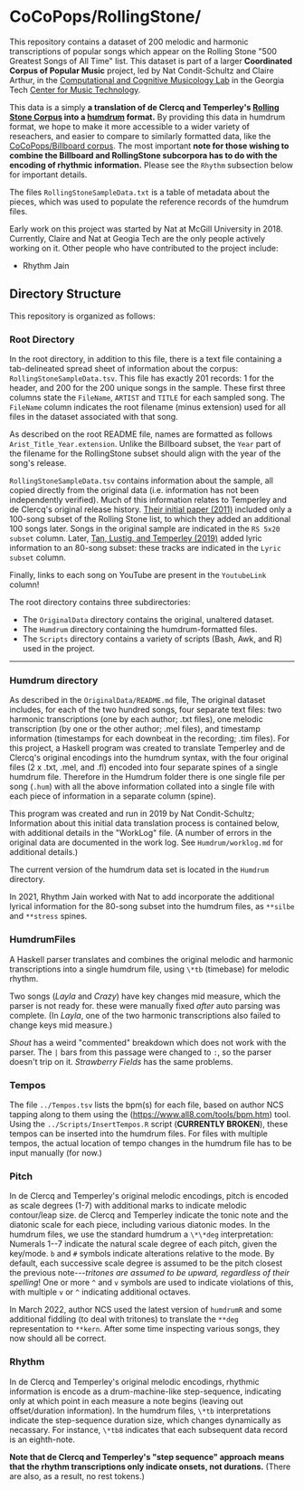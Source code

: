# CoCoPops/RollingStone/

This repository contains a dataset of 200 melodic and harmonic transcriptions of popular songs which appear on the Rolling Stone "500 Greatest Songs of All Time" list.
This dataset is part of a larger **Coordinated Corpus of Popular Music** project, led by Nat Condit-Schultz and Claire Arthur, in the [Computational and Cognitive Musicology Lab](https://ccml.gtcmt.gatech.edu/) in the Georgia Tech [Center for Music Technology](https://gtcmt.gatech.edu/).

This data is a simply **a translation of de Clercq and Temperley's [Rolling Stone Corpus](http://rockcorpus.midside.com/) into a [humdrum](www.humdrum.org) format.**
By providing this data in humdrum format, we hope to make it more accessible to a wider variety of reseachers, and easier to compare to similarly formatted data, like the [CoCoPops/Billboard corpus](https://github.com/Computational-Cognitive-Musicology-Lab/CoCoPops-Billboard). 
The most important **note for those wishing to combine the Billboard and RollingStone subcorpora has to do with the encoding of rhythmic information.** 
Please see the `Rhythm` subsection below for important details.

The files `RollingStoneSampleData.txt` is a table of metadata about the pieces, which was used to populate the reference records of the humdrum files.

Early work on this project was started by Nat at McGill University in 2018.
Currently, Claire and Nat at Geogia Tech are the only people actively working on it.
Other people who have contributed to the project include:

+ Rhythm Jain


## Directory Structure

This repository is organized as follows:

### Root Directory


In the root directory, in addition to this file, there is a text file containing a tab-delineated spread sheet of information about the corpus: `RollingStoneSampleData.tsv`. 
This file has exactly 201 records: 1 for the header, and 200 for the 200 unique songs in the sample.
These first three columns state the `FileName`, `ARTIST` and `TITLE` for each sampled song.
The `FileName` column indicates the root filename (minus extension) used for all files in the dataset associated with that song.


As described on the root README file, names are formatted as follows `Arist_Title_Year.extension`. 
Unlike the Billboard subset, the `Year` part of the filename for the RollingStone subset should align with the year of the song's release. 

`RollingStoneSampleData.tsv` contains information about the sample, all copied directly from the original data (i.e. information has not been independently verified).
Much of this information relates to Temperley and de Clercq's original release history.
[Their initial paper (2011)](https://www.cambridge.org/core/journals/popular-music/article/corpus-analysis-of-rock-harmony/C5210A8EC985DDF170B53124F4464DA4) included only a 100-song subset of the Rolling Stone list, to which they added an additional 100 songs later.
Songs in the original sample are indicated in the `RS 5x20 subset` column.
Later, [Tan, Lustig, and Temperley (2019)](https://online.ucpress.edu/mp/article/36/4/353/62973/Anticipatory-Syncopation-in-Rock-A-Corpus-Study) added lyric information to an 80-song subset: these tracks are indicated in the `Lyric subset` column.

Finally, links to each song on YouTube are present in the `YoutubeLink` column!

The root directory contains three subdirectories:

+ The `OriginalData` directory contains the original, unaltered dataset.
+ The `Humdrum` directory containing the humdrum-formatted files.
+ The `Scripts` directory contains a variety of scripts (Bash, Awk, and R) used in the project.
  
----
### Humdrum directory

As described in the `OriginalData/README.md` file, The original dataset includes, for each of the two hundred songs, four separate text files: two harmonic transcriptions (one by each author; .txt files), one melodic transcription (by one or the other author; .mel files), and timestamp information (timestamps for each downbeat in the recording; .tim files).
For this project, a Haskell program was created to translate Temperley and de Clercq's original encodings into the humdrum syntax, with the four original files (2 x .txt, .mel, and .fl) encoded into four separate spines of a single humdrum file. 
Therefore in the Humdrum folder there is one single file per song (`.hum`) with all the above information collated into a single file with each piece of information in a separate column (spine).

This program was created and run in 2019 by Nat Condit-Schultz;
Information about this initial data translation process is contained below, with additional details in the "WorkLog" file.
(A number of errors in the original data are documented in the work log. See `Humdrum/worklog.md` for additional details.)

The current version of the humdrum data set is located in the `Humdrum` directory.

In 2021, Rhythm Jain worked with Nat to add incorporate the additional lyrical information for the 80-song subset into the humdrum files, as `**silbe` and `**stress` spines.

### HumdrumFiles

A Haskell parser translates and combines the original melodic and harmonic transcriptions into a single humdrum file, using `\*tb` (timebase) for melodic rhythm.

Two songs (*Layla* and *Crazy*) have key changes mid measure, which the parser is not ready for.
these were manually fixed *after* auto parsing was complete.
(In *Layla*, one of the two harmonic transcriptions also failed to change keys mid measure.)

*Shout* has a weird "commented" breakdown which does not work with the parser. The `|` bars from this passage were changed to `:`, so the parser doesn't trip on it.
*Strawberry Fields* has the same problems.

### Tempos

The file `../Tempos.tsv` lists the bpm(s) for each file, based on author NCS tapping along to them using the (https://www.all8.com/tools/bpm.htm) tool.
Using the `../Scripts/InsertTempos.R` script (**CURRENTLY BROKEN**), these tempos can be inserted into the humdrum files.
For files with multiple tempos, the actual location of tempo changes in the humdrum file has to be input manually (for now.)

### Pitch

In de Clercq and Temperley's original melodic encodings, pitch is encoded as scale degrees (1-7) with additional marks to indicate melodic contour/leap size.
de Clercq and Temperley indicate the tonic note and the diatonic scale for each piece, including various diatonic modes.
In the humdrum files, we use the standard humdrum a `\*\*deg` interpretation:
Numerals 1--7 indicate the natural scale degree of each pitch, given the key/mode.
`b` and `#` symbols indicate alterations relative to the mode.
By default, each successive scale degree is assumed to be the pitch closest the previous note---*tritones are assumed to be upward, regardless of their spelling*!
One or more `^` and `v` symbols are used to indicate violations of this, with multiple `v` or `^` indicating additional octaves.

In March 2022, author NCS used the latest version of `humdrumR` and some additional fiddling (to deal with tritones) to translate the `**deg` representation to `**kern`.
After some time inspecting various songs, they now should all be correct.

### Rhythm

In de Clercq and Temperley's original melodic encodings, rhythmic information is encode as a drum-machine-like step-sequence, indicating only at which point in each measure a note begins (leaving out offset/duration information).
In the humdrum files, `\*tb` interpretations indicate the step-sequence duration size, which changes dynamically as necassary.
For instance, `\*tb8` indicates that each subsequent data record is an eighth-note.

**Note that de Clercq and Temperley's "step sequence" approach means that the rhythm transcriptions only indicate onsets, not durations.**
(There are also, as a result, no rest tokens.)



